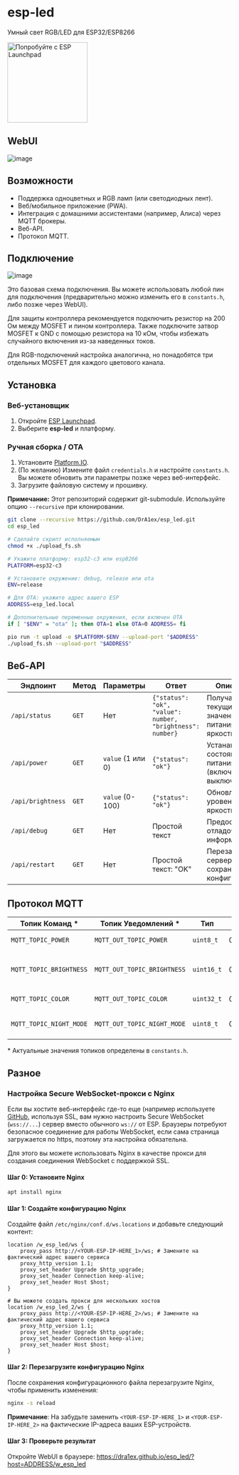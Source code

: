 # esp-led
Умный свет RGB/LED для ESP32/ESP8266

<a href="https://espressif.github.io/esp-launchpad/?flashConfigURL=https://dra1ex.github.io/esp-launchpad/config.toml">
    <img alt="Попробуйте с ESP Launchpad" src="https://espressif.github.io/esp-launchpad/assets/try_with_launchpad.png" width="180">
</a>

## WebUI

![image](https://github.com/user-attachments/assets/fa4d4f01-f9f8-494a-b6f1-6a08406da38b)

## Возможности
- Поддержка одноцветных и RGB ламп (или светодиодных лент).
- Веб/мобильное приложение (PWA).
- Интеграция с домашними ассистентами (например, Алиса) через MQTT брокеры.
- Веб-API.
- Протокол MQTT.

## Подключение

![image](https://github.com/user-attachments/assets/793dc957-1312-4eb5-bbee-432d5c9db3fc)

Это базовая схема подключения. Вы можете использовать любой пин для подключения (предварительно можно изменить его в `constants.h`, либо позже через WebUI).

Для защиты контроллера рекомендуется подключить резистор на 200 Ом между MOSFET и пином контроллера. Также подключите затвор MOSFET к GND с помощью резистора на 10 кОм, чтобы избежать случайного включения из-за наведенных токов.

Для RGB-подключений настройка аналогична, но понадобятся три отдельных MOSFET для каждого цветового канала.

## Установка

### Веб-установщик

1. Откройте [ESP Launchpad](https://espressif.github.io/esp-launchpad/?flashConfigURL=https://dra1ex.github.io/esp-launchpad/config.toml).
2. Выберите **esp-led** и платформу.

### Ручная сборка / OTA

1. Установите [Platform.IO](https://platformio.org/install).
2. (По желанию) Измените файл `credentials.h` и настройте `constants.h`. Вы можете обновить эти параметры позже через веб-интерфейс.
3. Загрузите файловую систему и прошивку.

**Примечание:** Этот репозиторий содержит git-submodule. Используйте опцию `--recursive` при клонировании.

```bash
git clone --recursive https://github.com/DrA1ex/esp_led.git
cd esp_led

# Сделайте скрипт исполняемым
chmod +x ./upload_fs.sh

# Укажите платформу: esp32-c3 или esp8266
PLATFORM=esp32-c3

# Установите окружение: debug, release или ota
ENV=release

# Для OTA: укажите адрес вашего ESP
ADDRESS=esp_led.local

# Дополнительные переменные окружения, если включен OTA
if [ "$ENV" = "ota" ]; then OTA=1 else OTA=0 ADDRESS= fi

pio run -t upload -e $PLATFORM-$ENV --upload-port "$ADDRESS"
./upload_fs.sh --upload-port "$ADDRESS"
```

## Веб-API

| Эндпоинт             | Метод    | Параметры               | Ответ                                                  | Описание                                             |
|----------------------|-----------|--------------------------|-------------------------------------------------------|-----------------------------------------------------|
| `/api/status`        | `GET`     | Нет                      | `{"status": "ok", "value": number, "brightness": number}` | Получает текущие значения питания и яркости.      |
| `/api/power`         | `GET`     | `value` (1 или 0)       | `{"status": "ok"}`                                    | Устанавливает состояние питания (включено/выключено).|
| `/api/brightness`    | `GET`     | `value` (0-100)         | `{"status": "ok"}`                                    | Обновляет уровень яркости.                           |
| `/api/debug`         | `GET`     | Нет                      | Простой текст                                          | Предоставляет отладочную информацию.                 |
| `/api/restart`       | `GET`     | Нет                      | Простой текст: "OK"                                   | Перезапускает сервер и сохраняет конфигурацию.      |

## Протокол MQTT

| Топик Команд *              | Топик Уведомлений *            | Тип         | Значения              | Комментарии                          |
|------------------------|---------------------------|-------------|-----------------------|--------------------------------------|
| `MQTT_TOPIC_POWER`     | `MQTT_OUT_TOPIC_POWER`    | `uint8_t`   | 0..1                  | Состояние питания: ВКЛ (1) / ВЫКЛ (0) |
| `MQTT_TOPIC_BRIGHTNESS`| `MQTT_OUT_TOPIC_BRIGHTNESS`| `uint16_t`  | 0..`PWM_MAX_VALUE`    | Уровень яркости, можно переключать на диапазон 0..100 (`MQTT_CONVERT_BRIGHTNESS`) |
| `MQTT_TOPIC_COLOR`     | `MQTT_OUT_TOPIC_COLOR`    | `uint32_t`  | 0..0xFFFFFF           | Значение цвета (формат RGB) |
| `MQTT_TOPIC_NIGHT_MODE`| `MQTT_OUT_TOPIC_NIGHT_MODE`| `uint8_t`   | 0..1                  | Состояние ночного режима: ВКЛ (1) / ВЫКЛ (0) |

\* Актуальные значения топиков определены в `constants.h`.

## Разное

### Настройка Secure WebSocket-прокси с Nginx

Если вы хостите веб-интерфейс где-то еще (например используете [GitHub](https://dra1ex.github.io/esp_led/), используя SSL, вам нужно настроить Secure WebSocket (`wss://...`) сервер вместо обычного `ws://` от ESP. 
Браузеры потребуют безопасное соединение для работы WebSocket, если сама страница загружается по https, поэтому эта настройка обязательна.

Для этого вы можете использовать Nginx в качестве прокси для создания соединения WebSocket с поддержкой SSL.

#### Шаг 0: Установите Nginx

```sh
apt install nginx
```

#### Шаг 1: Создайте конфигурацию Nginx

Создайте файл `/etc/nginx/conf.d/ws.locations` и добавьте следующий контент:

```nginx
location /w_esp_led/ws {
    proxy_pass http://<YOUR-ESP-IP-HERE_1>/ws; # Замените на фактический адрес вашего сервиса
    proxy_http_version 1.1;
    proxy_set_header Upgrade $http_upgrade;
    proxy_set_header Connection keep-alive;
    proxy_set_header Host $host;
}

# Вы можете создать прокси для нескольких хостов
location /w_esp_led_2/ws {
    proxy_pass http://<YOUR-ESP-IP-HERE_2>/ws; # Замените на фактический адрес вашего сервиса
    proxy_http_version 1.1;
    proxy_set_header Upgrade $http_upgrade;
    proxy_set_header Connection keep-alive;
    proxy_set_header Host $host;
}
```

#### Шаг 2: Перезагрузите конфигурацию Nginx

После сохранения конфигурационного файла перезагрузите Nginx, чтобы применить изменения:

```sh
nginx -s reload
```

**Примечание**: На забудьте заменить `<YOUR-ESP-IP-HERE_1>` и `<YOUR-ESP-IP-HERE_2>` на фактические IP-адреса ваших ESP-устройств.
                                          
#### Шаг 3: Проверьте результат

Откройте WebUI в браузере: https://dra1ex.github.io/esp_led/?host=ADDRESS/w_esp_led
